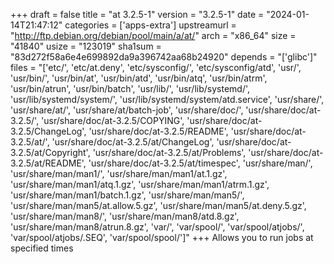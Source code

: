 +++
draft = false
title = "at 3.2.5-1"
version = "3.2.5-1"
date = "2024-01-14T21:47:12"
categories = ['apps-extra']
upstreamurl = "http://ftp.debian.org/debian/pool/main/a/at/"
arch = "x86_64"
size = "41840"
usize = "123019"
sha1sum = "83d272f58a6e4e699892da9a396742aa68b24920"
depends = "['glibc']"
files = "['etc/', 'etc/at.deny', 'etc/sysconfig/', 'etc/sysconfig/atd', 'usr/', 'usr/bin/', 'usr/bin/at', 'usr/bin/atd', 'usr/bin/atq', 'usr/bin/atrm', 'usr/bin/atrun', 'usr/bin/batch', 'usr/lib/', 'usr/lib/systemd/', 'usr/lib/systemd/system/', 'usr/lib/systemd/system/atd.service', 'usr/share/', 'usr/share/at/', 'usr/share/at/batch-job', 'usr/share/doc/', 'usr/share/doc/at-3.2.5/', 'usr/share/doc/at-3.2.5/COPYING', 'usr/share/doc/at-3.2.5/ChangeLog', 'usr/share/doc/at-3.2.5/README', 'usr/share/doc/at-3.2.5/at/', 'usr/share/doc/at-3.2.5/at/ChangeLog', 'usr/share/doc/at-3.2.5/at/Copyright', 'usr/share/doc/at-3.2.5/at/Problems', 'usr/share/doc/at-3.2.5/at/README', 'usr/share/doc/at-3.2.5/at/timespec', 'usr/share/man/', 'usr/share/man/man1/', 'usr/share/man/man1/at.1.gz', 'usr/share/man/man1/atq.1.gz', 'usr/share/man/man1/atrm.1.gz', 'usr/share/man/man1/batch.1.gz', 'usr/share/man/man5/', 'usr/share/man/man5/at.allow.5.gz', 'usr/share/man/man5/at.deny.5.gz', 'usr/share/man/man8/', 'usr/share/man/man8/atd.8.gz', 'usr/share/man/man8/atrun.8.gz', 'var/', 'var/spool/', 'var/spool/atjobs/', 'var/spool/atjobs/.SEQ', 'var/spool/spool/']"
+++
Allows you to run jobs at specified times
